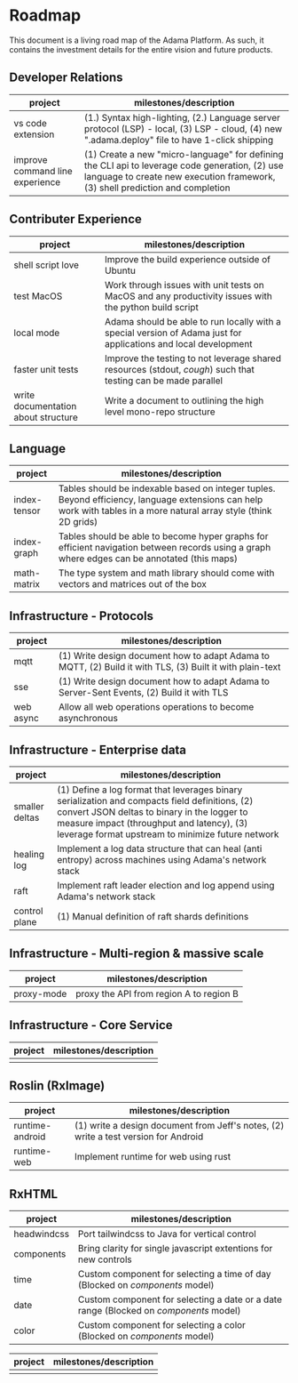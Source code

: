 # Roadmap

This document is a living road map of the Adama Platform. As such, it contains the investment details for the entire vision and future products.

## Developer Relations

| project                         | milestones/description                                                                                                                                                          |
|---------------------------------|---------------------------------------------------------------------------------------------------------------------------------------------------------------------------------|
| vs code extension               | (1.) Syntax high-lighting, (2.) Language server protocol (LSP) - local, (3) LSP - cloud, (4) new ".adama.deploy" file to have 1-click shipping                                  |
| improve command line experience | (1) Create a new "micro-language" for defining the CLI api to leverage code generation, (2) use language to create new execution framework, (3) shell prediction and completion |

## Contributer Experience

| project                             | milestones/description                                                                                                      |
|-------------------------------------|-----------------------------------------------------------------------------------------------------------------|
| shell script love                   | Improve the build experience outside of Ubuntu                                                                  |
| test MacOS                          | Work through issues with unit tests on MacOS and any productivity issues with the python build script           |      |
| local mode                          | Adama should be able to run locally with a special version of Adama just for applications and local development |
| faster unit tests                   | Improve the testing to not leverage shared resources (stdout, *cough*) such that testing can be made parallel   |
| write documentation about structure | Write a document to outlining the high level mono-repo structure                                                |

## Language

| project      | milestones/description                                                                                                                                              |
|--------------|---------------------------------------------------------------------------------------------------------------------------------------------------------------------|
| index-tensor | Tables should be indexable based on integer tuples. Beyond efficiency, language extensions can help work with tables in a more natural array style (think 2D grids) |
| index-graph  | Tables should be able to become hyper graphs for efficient navigation between records using a graph where edges can be annotated (this maps)                        |
| math-matrix | The type system and math library should come with vectors and matrices out of the box |

## Infrastructure - Protocols
| project  | milestones/description                                                                                    |
|----------|-----------------------------------------------------------------------------------------------------------|
| mqtt     | (1) Write design document how to adapt Adama to MQTT, (2) Build it with TLS, (3) Built it with plain-text |
| sse      | (1) Write design document how to adapt Adama to Server-Sent Events, (2) Build it with TLS                 |                             
| web async | Allow all web operations operations to become asynchronous                                                |

## Infrastructure - Enterprise data
| project        | milestones/description                                                                                                                                                                                                                          |
|----------------|-------------------------------------------------------------------------------------------------------------------------------------------------------------------------------------------------------------------------------------------------|
| smaller deltas | (1) Define a log format that leverages binary serialization and compacts field definitions, (2) convert JSON deltas to binary in the logger to measure impact (throughput and latency), (3) leverage format upstream to minimize future network |
| healing log    | Implement a log data structure that can heal (anti entropy) across machines using Adama's network stack                                                                                                                                         |
| raft           | Implement raft leader election and log append using Adama's network stack                                                                                                                                                                       |
| control plane  | (1) Manual definition of raft shards definitions                                                                                                                                                                                                |

## Infrastructure - Multi-region &amp; massive scale
| project    | milestones/description                  |
|------------|-----------------------------------------|
| proxy-mode | proxy the API from region A to region B |

## Infrastructure - Core Service
| project | milestones/description  |
|---------|------------|
|  |            |

## Roslin (RxImage)
| project         | milestones/description                                                              |
|-----------------|-------------------------------------------------------------------------------------|
| runtime-android | (1) write a design document from Jeff's notes, (2) write a test version for Android |
| runtime-web     | Implement runtime for web using rust                                                |

## RxHTML
| project      | milestones/description                                                                |
|--------------|---------------------------------------------------------------------------------------|
| headwindcss  | Port tailwindcss to Java for vertical control                                         |
| components   | Bring clarity for single javascript extentions for new controls                       |
| time         | Custom component for selecting a time of day (Blocked on *components* model)          |
| date         | Custom component for selecting a date or a date range (Blocked on *components* model) |
| color        | Custom component for selecting a color (Blocked on *components* model)                |

| project | milestones/description  |
|---------|------------|
|  |            |


